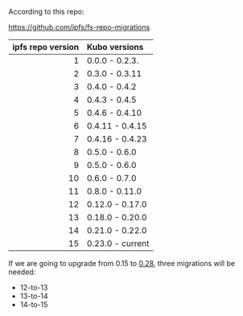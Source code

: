 According to this repo:

https://github.com/ipfs/fs-repo-migrations

| ipfs repo version | Kubo versions    |
| ----------------: | :--------------- |
|                 1 | 0.0.0 - 0.2.3.   |
|                 2 | 0.3.0 - 0.3.11   |
|                 3 | 0.4.0 - 0.4.2    |
|                 4 | 0.4.3 - 0.4.5    |
|                 5 | 0.4.6 - 0.4.10   |
|                 6 | 0.4.11 - 0.4.15  |
|                 7 | 0.4.16 - 0.4.23  |
|                 8 | 0.5.0 - 0.6.0    |
|                 9 | 0.5.0 - 0.6.0    |
|                10 | 0.6.0 - 0.7.0    |
|                11 | 0.8.0 - 0.11.0   |
|                12 | 0.12.0 - 0.17.0  |
|                13 | 0.18.0 - 0.20.0  |
|                14 | 0.21.0 - 0.22.0  |
|                15 | 0.23.0 - current |

If we are going to upgrade from 0.15 to [0.28](https://github.com/ipfs/kubo/blob/master/docs/changelogs/v0.28.md), three migrations will be needed:

- 12-to-13
- 13-to-14
- 14-to-15